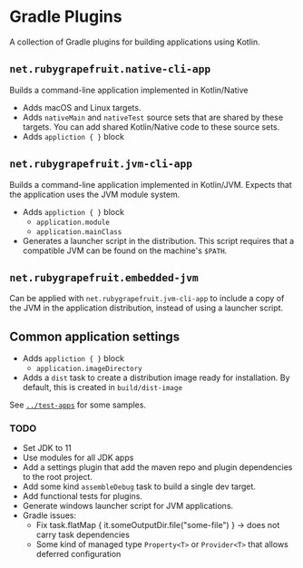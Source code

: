 # Gradle Plugins

A collection of Gradle plugins for building applications using Kotlin.

## `net.rubygrapefruit.native-cli-app`

Builds a command-line application implemented in Kotlin/Native

- Adds macOS and Linux targets.
- Adds `nativeMain` and `nativeTest` source sets that are shared by these targets. You can add shared Kotlin/Native code
  to these source sets.
- Adds `appliction { }` block

## `net.rubygrapefruit.jvm-cli-app`

Builds a command-line application implemented in Kotlin/JVM. Expects that the application uses the JVM module system.

- Adds `appliction { }` block
  - `application.module`
  - `application.mainClass`
- Generates a launcher script in the distribution. This script requires that a compatible JVM can be found on the machine's `$PATH`. 

## `net.rubygrapefruit.embedded-jvm`

Can be applied with `net.rubygrapefruit.jvm-cli-app` to include a copy of the JVM in the application distribution,
instead of using a launcher script.

## Common application settings

- Adds `appliction { }` block
  - `application.imageDirectory`
- Adds a `dist` task to create a distribution image ready for installation. By default, this is created in `build/dist-image`

See [`../test-apps`](../test-apps/) for some samples.

### TODO

- Set JDK to 11
- Use modules for all JDK apps
- Add a settings plugin that add the maven repo and plugin dependencies to the root project.
- Add some kind `assembleDebug` task to build a single dev target.
- Add functional tests for plugins.
- Generate windows launcher script for JVM applications.
- Gradle issues:
  - Fix task.flatMap { it.someOutputDir.file("some-file") } -> does not carry task dependencies
  - Some kind of managed type `Property<T>` or `Provider<T>` that allows deferred configuration
